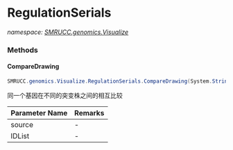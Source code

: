 ﻿# RegulationSerials
_namespace: [SMRUCC.genomics.Visualize](./index.md)_





### Methods

#### CompareDrawing
```csharp
SMRUCC.genomics.Visualize.RegulationSerials.CompareDrawing(System.String,System.Collections.Generic.IEnumerable{System.String})
```
同一个基因在不同的突变株之间的相互比较

|Parameter Name|Remarks|
|--------------|-------|
|source|-|
|IDList|-|



